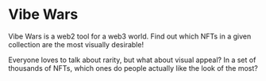 # Vibe Wars

Vibe Wars is a web2 tool for a web3 world. Find out which NFTs in a given collection are the most visually desirable!

Everyone loves to talk about rarity, but what about visual appeal? In a set of thousands of NFTs, which ones do people actually like the look of the most?
